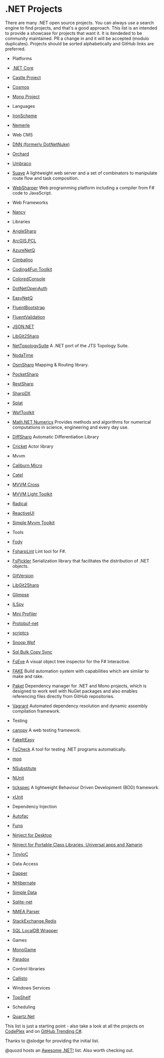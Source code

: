 # .NET Projects

There are many .NET open source projects. You can always use a search engine to find projects, and that's a good approach. This list is an intended to provide a showcase for projects that want it. It is itendeded to be community maintained. PR a change in and it will be accepted (modulo duplicates). Projects should be sorted alphabetically and GitHub links are preferred.

* Platforms
 * [.NET Core](https://github.com/dotnet/core)
 * [Castle Project](https://github.com/castleproject)
 * [Cosmos](http://cosmos.codeplex.com/)
 * [Mono Project](https://github.com/mono/)
 
* Languages
 * [IronScheme](http://ironscheme.codeplex.com)
 * [Nemerle](https://github.com/rsdn/nemerle)

* Web CMS
 * [DNN (formerly DotNetNuke)](https://dotnetnuke.codeplex.com/)
 * [Orchard](http://www.orchardproject.net/)
 * [Umbraco](http://umbraco.com/)
 * [Suave](https://github.com/SuaveIO/suave) A lightweight web server and a set of combinators to manipulate route flow and task composition.
 * [WebSharper](https://bitbucket.org/IntelliFactory/websharper)  Web programming platform including a compiler from F# code to JavaScript.

* Web Frameworks
 * [Nancy](http://nancyfx.org)

* Libraries
 * [AngleSharp](https://github.com/FlorianRappl/AngleSharp)
 * [ArcGIS.PCL](https://github.com/davetimmins/ArcGIS.PCL)
 * [AzureNetQ](https://github.com/Roysvork/AzureNetQ)
 * [Cimbalino](http://cimbalino.org/)
 * [Coding4Fun Toolkit](http://coding4fun.codeplex.com/)
 * [ColoredConsole](https://github.com/colored-console/colored-console)
 * [DotNetOpenAuth](https://github.com/DotNetOpenAuth)
 * [EasyNetQ](https://github.com/mikehadlow/EasyNetQ)
 * [FluentBootstrap](https://github.com/somedave/FluentBootstrap)
 * [FluentValidation](https://github.com/JeremySkinner/FluentValidation)
 * [JSON.NET](http://json.net/)
 * [LibGit2Sharp](http://libgit2sharp.com/)
 * [NetTopologySuite](https://github.com/NetTopologySuite) A .NET port of the JTS Topology Suite.
 * [NodaTime](http://nodatime.org/)
 * [OsmSharp](https://github.com/OsmSharp) Mapping & Routing library.
 * [PocketSharp](https://github.com/ceee/PocketSharp)
 * [RestSharp](http://restsharp.org/)
 * [SharpDX](https://github.com/sharpdx/SharpDX)
 * [Splat](https://github.com/paulcbetts/splat)
 * [WpfToolkit](https://github.com/dotnetprojects/wpftoolkit)
 * [Math.NET Numerics](http://numerics.mathdotnet.com/) Provides methods and algorithms for numerical computations in science, engineering and every day use.
 * [DiffSharp](http://gbaydin.github.io/DiffSharp/) Automatic Differentiation Library
 * [Cricket](http://fsprojects.github.io/Cricket/)  Actor library

* Mvvm
 * [Caliburn Micro](http://caliburnmicro.com/)
 * [Catel](http://catelproject.com/)
 * [MVVM Cross](https://github.com/MvvmCross/MvvmCross)
 * [MVVM Light Toolkit](http://www.mvvmlight.net)
 * [Radical](https://github.com/RadicalFx/radical)
 * [ReactiveUI](https://github.com/reactiveui/ReactiveUI)
 * [Simple Mvvm Toolkit](http://simplemvvmtoolkit.codeplex.com/)

* Tools
 * [Fody](https://github.com/Fody/Fody)
 * [FsharpLint](http://fsprojects.github.io/FSharpLint/) Lint tool for F#.
 * [FsPickler](http://nessos.github.io/FsPickler/) Serialization library that facilitates the distribution of .NET objects.
 * [GitVersion](https://github.com/ParticularLabs/GitVersion)
 * [LibGit2Sharp](https://github.com/libgit2/libgit2sharp)
 * [Glimpse](http://getglimpse.com)
 * [ILSpy](http://ilspy.net/)
 * [Mini Profiler](http://miniprofiler.com/)
 * [Protobuf-net](https://code.google.com/p/protobuf-net/)
 * [scriptcs](http://scriptcs.net/)
 * [Snoop Wpf](https://github.com/cplotts/snoopwpf)
 * [Sql Bulk Copy Sync](https://github.com/WCOMAB/SqlBulkSync)
 * [FsEye](http://www.swensensoftware.com/fseye) A visual object tree inspector for the F# Interactive.
 * [FAKE](http://fsharp.github.io/FAKE/) Build automation system with capabilities which are similar to make and rake.
 * [Paket](http://fsprojects.github.io/Paket/) Dependency manager for .NET and Mono projects, which is designed to work well with NuGet packages and also enables referencing files directly from GitHub repositories.
 * [Vagrant](http://nessos.github.io/Vagrant/) Automated dependency resolution and dynamic assembly compilation framework.

* Testing
 * [canopy](http://lefthandedgoat.github.io/canopy/) A web testing framework.
 * [FakeItEasy](https://github.com/FakeItEasy/FakeItEasy)
 * [FsCheck](https://fsharp.github.io/FsCheck/) A tool for testing .NET programs automatically.
 * [moq](https://github.com/Moq/moq4)
 * [NSubstitute](http://nsubstitute.github.io/)
 * [NUnit](https://github.com/nunit/nunit)
 * [tickspec](http://tickspec.codeplex.com/) A lightweight Behaviour Driven Development (BDD) framework.
 * [xUnit](https://github.com/xunit/xunit)

* Dependency Injection
 * [Autofac](http://autofac.org/)
 * [Funq](https://funq.codeplex.com/)
 * [Ninject for Desktop](http://www.ninject.org/)
 * [Ninject for Portable Class Libraries, Universal apps and Xamarin](https://github.com/onovotny/ninject)
 * [TinyIoC](https://github.com/grumpydev/TinyIoC)

* Data Access
 * [Dapper](https://github.com/StackExchange/dapper-dot-net)
 * [NHibernate](https://github.com/nhibernate)
 * [Simple Data](https://github.com/markrendle/Simple.Data)
 * [Sqlite-net](https://github.com/praeclarum/sqlite-net)
 * [NMEA Parser](https://github.com/dotMorten/NmeaParser)
 * [StackExchange.Redis](https://github.com/StackExchange/StackExchange.Redis)  
 * [SQL LocalDB Wrapper](https://github.com/martincostello/sqllocaldb)

* Games
 * [MonoGame](http://monogame.net)
 * [Paradox](https://github.com/SiliconStudio/paradox)

* Control libraries
* [Callisto](https://github.com/timheuer/callisto)
 
* Windows Services
 * [TopShelf](https://github.com/Topshelf/Topshelf) 

* Scheduling
 * [Quartz.Net](https://github.com/quartznet/quartznet) 

 
 
This list is just a starting point - also take a look at all the projects on [CodePlex](http://www.codeplex.com/) and on [GitHub Trending C#](https://github.com/trending?l=csharp).

Thanks to @slodge for providing the initial list.

@quozd hosts an [Awesome .NET!](https://github.com/quozd/awesome-dotnet) list. Also worth checking out.
